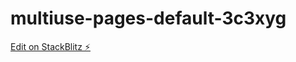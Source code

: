 # multiuse-pages-default-3c3xyg

[Edit on StackBlitz ⚡️](https://stackblitz.com/edit/multiuse-pages-default-3c3xyg)